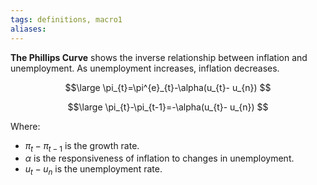 ```yaml
---
tags: definitions, macro1
aliases:
---
```

**The Phillips Curve** shows the inverse relationship between inflation and unemployment. As unemployment increases, inflation decreases. 

$$\large
\pi_{t}=\pi^{e}_{t}-\alpha(u_{t}- u_{n})
$$

$$\large
\pi_{t}-\pi_{t-1}=-\alpha(u_{t}- u_{n})
$$

Where: 
- $\pi_{t}-\pi_{t-1}$ is the growth rate. 
- $\alpha$ is the responsiveness of inflation to changes in unemployment.
- $u_{t}-u_{n}$ is the unemployment rate. 
